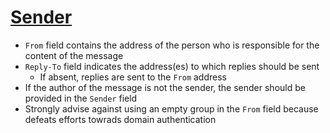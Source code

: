 # [Sender](https://explained-from-first-principles.com/email/#group-construct)

* `From` field contains the address of the person who is responsible for the content of the message
* `Reply-To` field indicates the address(es) to which replies should be sent
  * If absent, replies are sent to the `From` address
* If the author of the message is not the sender, the sender should be provided in the `Sender` field
* Strongly advise against using an empty group in the `From` field because defeats efforts towrads domain authentication
